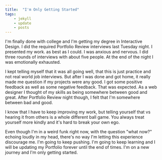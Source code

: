 ```yaml
---
title:  "I'm Only Getting Started" 
tags: 
    - jekyll
    - update
    - posts
---
```


I'm finally done with college and I'm getting my degree in Interactive Design. I did the required Portfolio Review interviews last Tuesday night. I presented my work. as best as I could. I was anxious and nervous. I did three rounds of interviews with about five people. At the end of the night I was emotionally exhausted.

I kept telling myself that it was all going well, that this is just practice and not real world job interviews. But after I was done and got home, it really made me question if my projects were any good. I got some positive feedback as well as some negative feedback. That was expected. As a web designer I thought of my skills as being somewhere between good and great. After Portfolio Review night though, I felt that I'm somewhere between bad and good.

I know that I have to keep improving my work, but telling yourself that vs hearing it from others is a whole different ball game. You always treat yourself more kindly and it's hard to break your own ego.

Even though I'm in a weird funk right now, with the question "what now?" echoing loudly in my head, there's no way I'm letting this experience discourage me. I'm going to keep pushing. I'm going to keep learning and I will be updating my Portfolio forever until the end of times. I'm on a new journey and I'm only getting started.
